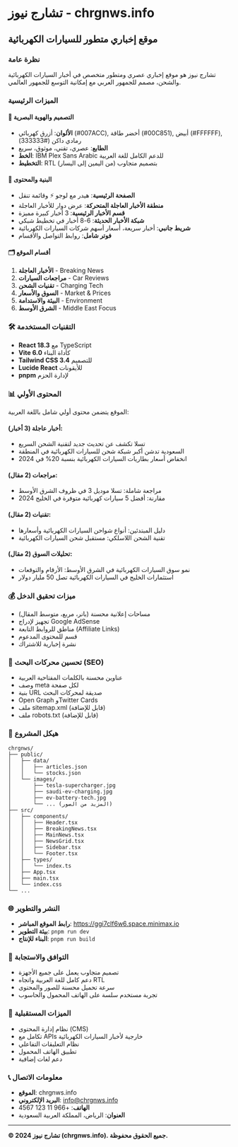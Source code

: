 # تشارج نيوز - chrgnws.info
## موقع إخباري متطور للسيارات الكهربائية

### نظرة عامة
تشارج نيوز هو موقع إخباري عصري ومتطور متخصص في أخبار السيارات الكهربائية والشحن، مصمم للجمهور العربي مع إمكانية التوسع للجمهور العالمي.

### الميزات الرئيسية

#### 🎨 التصميم والهوية البصرية
- **الألوان**: أزرق كهربائي (#007ACC), أخضر طاقة (#00C851), أبيض (#FFFFFF), رمادي داكن (#333333)
- **الطابع**: عصري، تقني، موثوق، سريع
- **الخط**: IBM Plex Sans Arabic للدعم الكامل للغة العربية
- **التخطيط**: RTL (من اليمين إلى اليسار) بتصميم متجاوب

#### 📱 البنية والمحتوى
- **الصفحة الرئيسية**: هيدر مع لوجو ⚡ وقائمة تنقل
- **منطقة الأخبار العاجلة المتحركة**: عرض دوار للأخبار العاجلة
- **قسم الأخبار الرئيسية**: 3 أخبار كبيرة مميزة
- **شبكة الأخبار الحديثة**: 6-8 أخبار في تخطيط شبكي
- **شريط جانبي**: أخبار سريعة، أسعار أسهم شركات السيارات الكهربائية
- **فوتر شامل**: روابط التواصل والأقسام

#### 🗂️ أقسام الموقع
1. **الأخبار العاجلة** - Breaking News
2. **مراجعات السيارات** - Car Reviews  
3. **تقنيات الشحن** - Charging Tech
4. **السوق والأسعار** - Market & Prices
5. **البيئة والاستدامة** - Environment
6. **الشرق الأوسط** - Middle East Focus

### 🛠️ التقنيات المستخدمة
- **React 18.3** مع TypeScript
- **Vite 6.0** كأداة البناء
- **Tailwind CSS 3.4** للتصميم
- **Lucide React** للأيقونات
- **pnpm** لإدارة الحزم

### 📊 المحتوى الأولي
الموقع يتضمن محتوى أولي شامل باللغة العربية:

#### أخبار عاجلة (3 أخبار):
- تسلا تكشف عن تحديث جديد لتقنية الشحن السريع
- السعودية تدشن أكبر شبكة شحن للسيارات الكهربائية في المنطقة
- انخفاض أسعار بطاريات السيارات الكهربائية بنسبة 20% في 2024

#### مراجعات (2 مقال):
- مراجعة شاملة: تسلا موديل 3 في ظروف الشرق الأوسط
- مقارنة: أفضل 5 سيارات كهربائية متوفرة في الخليج 2024

#### تقنيات (2 مقال):
- دليل المبتدئين: أنواع شواحن السيارات الكهربائية وأسعارها
- تقنية الشحن اللاسلكي: مستقبل شحن السيارات الكهربائية

#### تحليلات السوق (2 مقال):
- نمو سوق السيارات الكهربائية في الشرق الأوسط: الأرقام والتوقعات
- استثمارات الخليج في السيارات الكهربائية تصل 50 مليار دولار

### 💰 ميزات تحقيق الدخل
- مساحات إعلانية محسنة (بانر، مربع، متوسط المقال)
- تجهيز لإدراج Google AdSense
- مناطق للروابط التابعة (Affiliate Links)
- قسم للمحتوى المدعوم
- نشرة إخبارية للاشتراك

### 🚀 تحسين محركات البحث (SEO)
- عناوين محسنة بالكلمات المفتاحية العربية
- وصف meta لكل صفحة
- بنية URL صديقة لمحركات البحث
- Open Graph وTwitter Cards
- ملف sitemap.xml (قابل للإضافة)
- ملف robots.txt (قابل للإضافة)

### 📁 هيكل المشروع
```
chrgnws/
├── public/
│   ├── data/
│   │   ├── articles.json
│   │   └── stocks.json
│   └── images/
│       ├── tesla-supercharger.jpg
│       ├── saudi-ev-charging.jpg
│       ├── ev-battery-tech.jpg
│       └── ... (المزيد من الصور)
├── src/
│   ├── components/
│   │   ├── Header.tsx
│   │   ├── BreakingNews.tsx
│   │   ├── MainNews.tsx
│   │   ├── NewsGrid.tsx
│   │   ├── Sidebar.tsx
│   │   └── Footer.tsx
│   ├── types/
│   │   └── index.ts
│   ├── App.tsx
│   ├── main.tsx
│   └── index.css
└── ...
```

### 🌐 النشر والتطوير
- **رابط الموقع المباشر**: https://ggi7clf6w6.space.minimax.io
- **بيئة التطوير**: `pnpm run dev`
- **البناء للإنتاج**: `pnpm run build`

### 📱 التوافق والاستجابة
- تصميم متجاوب يعمل على جميع الأجهزة
- دعم كامل للغة العربية واتجاه RTL
- سرعة تحميل محسنة للصور والمحتوى
- تجربة مستخدم سلسة على الهاتف المحمول والحاسوب

### 🔮 الميزات المستقبلية
- نظام إدارة المحتوى (CMS)
- تكامل مع APIs خارجية لأخبار السيارات الكهربائية
- نظام التعليقات التفاعلي
- تطبيق الهاتف المحمول
- دعم لغات إضافية

### 📞 معلومات الاتصال
- **الموقع**: chrgnws.info
- **البريد الإلكتروني**: info@chrgnws.info
- **الهاتف**: +966 11 123 4567
- **العنوان**: الرياض، المملكة العربية السعودية

---

**© 2024 تشارج نيوز (chrgnws.info). جميع الحقوق محفوظة.**
